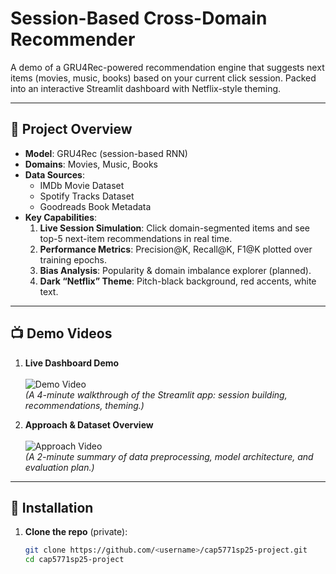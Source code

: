 # Session-Based Cross-Domain Recommender

A demo of a GRU4Rec-powered recommendation engine that suggests next items (movies, music, books) based on your current click session. Packed into an interactive Streamlit dashboard with Netflix-style theming.

---

## 🎯 Project Overview

- **Model**: GRU4Rec (session-based RNN)  
- **Domains**: Movies, Music, Books  
- **Data Sources**:  
  - IMDb Movie Dataset  
  - Spotify Tracks Dataset  
  - Goodreads Book Metadata  
- **Key Capabilities**:  
  1. **Live Session Simulation**: Click domain-segmented items and see top-5 next-item recommendations in real time.  
  2. **Performance Metrics**: Precision@K, Recall@K, F1@K plotted over training epochs.  
  3. **Bias Analysis**: Popularity & domain imbalance explorer (planned).  
  4. **Dark “Netflix” Theme**: Pitch-black background, red accents, white text.

---

## 📺 Demo Videos

1. **Live Dashboard Demo**  
   <br>![Demo Video](https://www.youtube.com/watch?v=DEMO_VIDEO_ID)  
   *(A 4-minute walkthrough of the Streamlit app: session building, recommendations, theming.)*

2. **Approach & Dataset Overview**  
   <br>![Approach Video](https://www.youtube.com/watch?v=APPROACH_VIDEO_ID)  
   *(A 2-minute summary of data preprocessing, model architecture, and evaluation plan.)*

---

## 🚀 Installation

1. **Clone the repo** (private):  
   ```bash
   git clone https://github.com/<username>/cap5771sp25-project.git
   cd cap5771sp25-project
